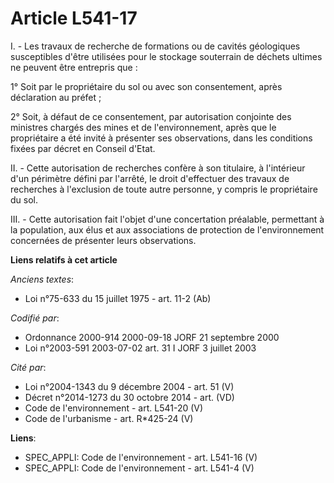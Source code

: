 # Article L541-17

I. - Les travaux de recherche de formations ou de cavités géologiques susceptibles d'être utilisées pour le stockage
souterrain de déchets ultimes ne peuvent être entrepris que :

1° Soit par le propriétaire du sol ou avec son consentement, après déclaration au préfet ;

2° Soit, à défaut de ce consentement, par autorisation conjointe des ministres chargés des mines et de l'environnement, après
que le propriétaire a été invité à présenter ses observations, dans les conditions fixées par décret en Conseil d'Etat.

II. - Cette autorisation de recherches confère à son titulaire, à l'intérieur d'un périmètre défini par l'arrêté, le droit
d'effectuer des travaux de recherches à l'exclusion de toute autre personne, y compris le propriétaire du sol.

III. - Cette autorisation fait l'objet d'une concertation préalable, permettant à la population, aux élus et aux associations
de protection de l'environnement concernées de présenter leurs observations.

**Liens relatifs à cet article**

_Anciens textes_:

  - Loi n°75-633 du 15 juillet 1975 - art. 11-2 (Ab)

_Codifié par_:

  - Ordonnance 2000-914 2000-09-18 JORF 21 septembre 2000
  - Loi n°2003-591 2003-07-02 art. 31 I JORF 3 juillet 2003

_Cité par_:

  - Loi n°2004-1343 du 9 décembre 2004 - art. 51 (V)
  - Décret n°2014-1273 du 30 octobre 2014 - art. (VD)
  - Code de l'environnement - art. L541-20 (V)
  - Code de l'urbanisme - art. R*425-24 (V)

**Liens**:

  - SPEC_APPLI: Code de l'environnement - art. L541-16 (V)
  - SPEC_APPLI: Code de l'environnement - art. L541-4 (V)
